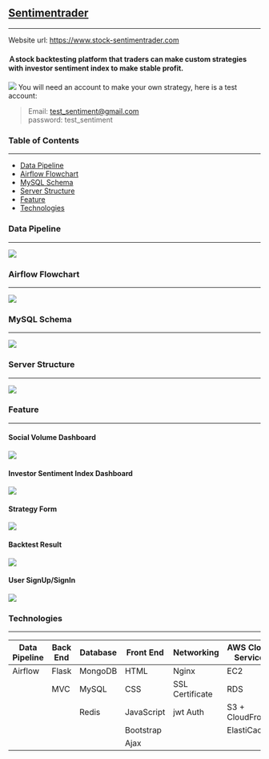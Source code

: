 ## [Sentimentrader](https://www.stock-sentimentrader.com)
***
Website url: https://www.stock-sentimentrader.com  

#### Ａstock backtesting platform that traders can make custom strategies with investor sentiment index to make stable profit. 
![](https://)
You will need an account to make your own strategy, here is a test account:  
>Email: test_sentiment@gmail.com  
password: test_sentiment
  

### Table of Contents
***
- [Data Pipeline](#Data-Pipeline)
- [Airflow Flowchart](#Airflow-Flowchart)
- [MySQL Schema](#MySQL-Schema)
- [Server Structure](#Server-Structure)
- [Feature](#Feature)
- [Technologies](#Technologies)

### Data Pipeline
***
![](https://)
### Airflow Flowchart
***
![](https://)
### MySQL Schema
***
![](https://)
### Server Structure
***
![](https://)
### Feature
***

#### Social Volume Dashboard 
![](https://)
#### Investor Sentiment Index Dashboard  
![](https://)
#### Strategy Form  
![](https://)
#### Backtest Result  
![](https://)
#### User SignUp/SignIn  
![](https://)
  
### Technologies
***
|Data Pipeline|Back End |Database|Front End |Networking     |AWS Cloud Service  |Modules  |
|---	      |---	    |---	 |---	    |---	        |---	            |---	  |
|Airflow      |Flask    |MongoDB |HTML      |Nginx          |EC2                |Jieba    |
|   	      |MVC      |MySQL   |CSS       |SSL Certificate|RDS                |Plotly   |
|   	      |   	    |Redis   |JavaScript|jwt Auth       |S3 + CloudFront    |pandas   |
|   	      |   	    |        |Bootstrap |   	        |ElastiCache        |Ta-lib   |
|   	      |   	    |        |Ajax      |   	        |   	            |         |

